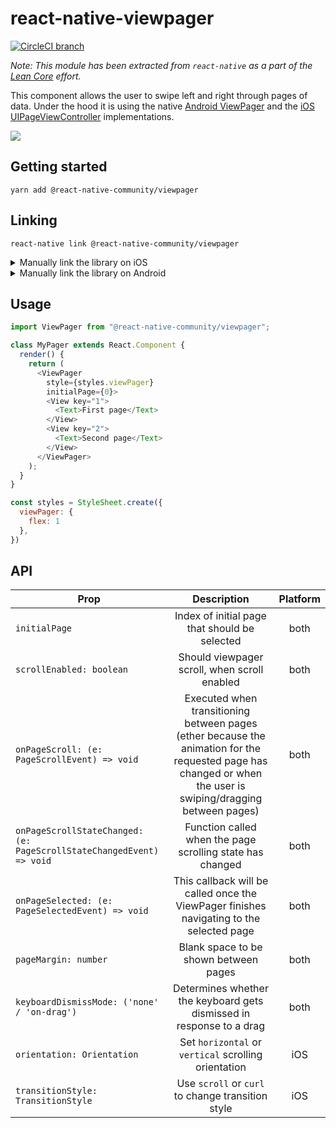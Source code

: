 # react-native-viewpager

[![CircleCI branch](https://img.shields.io/circleci/project/github/react-native-community/react-native-viewpager/master.svg)](https://circleci.com/gh/react-native-community/react-native-viewpager/tree/master)

*Note: This module has been extracted from `react-native` as a part of the 
[Lean Core](https://github.com/facebook/react-native/issues/23313) effort.*

This component allows the user to swipe left and right through pages of data. Under the hood it is using the native [Android ViewPager](https://developer.android.com/reference/android/support/v4/view/ViewPager) and the [iOS UIPageViewController](https://developer.apple.com/documentation/uikit/uipageviewcontroller) implementations.

![](viewpager.gif)

## Getting started

`yarn add @react-native-community/viewpager`

## Linking 

`react-native link @react-native-community/viewpager`

<details>
<summary>Manually link the library on iOS</summary>

Follow the [instructions in the React Native documentation](https://facebook.github.io/react-native/docs/linking-libraries-ios#manual-linking) to manually link the framework or link using [Cocoapods](https://cocoapods.org) by adding this to your `Podfile`:

```ruby
pod 'react-native-viewpager', :path => '../node_modules/@react-native-community/viewpager'
```

</details>

<details>
<summary>Manually link the library on Android</summary>
</br>
Make the following changes:

#### `android/settings.gradle`
```groovy
include ':@react-native-community_viewpager'
project(':@react-native-community_viewpager').projectDir = new File(rootProject.projectDir, '../node_modules/@react-native-community/viewpager/android')
```

#### `android/app/build.gradle`
```groovy
dependencies {
   ...
   implementation project(':@react-native-community_viewpager')
}
```

#### `android/app/src/main/.../MainApplication.java`
On top, where imports are:

```java
import com.reactnativecommunity.viewpager.RNCViewPagerPackage;
```

Add the `RNCViewPagerPackage` class to your list of exported packages.

```java
@Override
protected List<ReactPackage> getPackages() {
  return Arrays.<ReactPackage>asList(
    new MainReactPackage(),
    new RNCViewPagerPackage()
  );
}
```
</details>

## Usage

```js
import ViewPager from "@react-native-community/viewpager";

class MyPager extends React.Component { 
  render() {
    return (
      <ViewPager
        style={styles.viewPager}
        initialPage={0}>
        <View key="1">
          <Text>First page</Text>
        </View>
        <View key="2">
          <Text>Second page</Text>
        </View>
      </ViewPager>
    );
  }
}

const styles = StyleSheet.create({
  viewPager: {
    flex: 1
  },
})
```

## API

|Prop|Description|Platform|
|-|:-----:|:---:|
|`initialPage`|Index of initial page that should be selected|both
|`scrollEnabled: boolean`|Should viewpager scroll, when scroll enabled|both
|`onPageScroll: (e: PageScrollEvent) => void`|Executed when transitioning between pages (ether because the animation for the requested page has changed or when the user is swiping/dragging between pages)|both
|`onPageScrollStateChanged: (e: PageScrollStateChangedEvent) => void`|Function called when the page scrolling state has changed|both
|`onPageSelected: (e: PageSelectedEvent) => void`|This callback will be called once the ViewPager finishes navigating to the selected page|both
|`pageMargin: number`|Blank space to be shown between pages|both
|`keyboardDismissMode: ('none' / 'on-drag')`| Determines whether the keyboard gets dismissed in response to a drag|both
|`orientation: Orientation`|Set `horizontal` or `vertical` scrolling orientation|iOS
|`transitionStyle: TransitionStyle`|Use `scroll` or `curl` to change transition style|iOS
